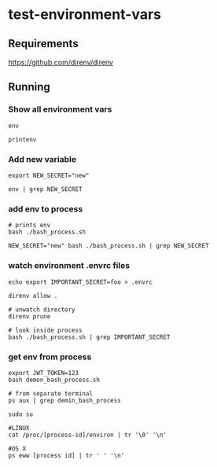 # test-environment-vars

## Requirements

https://github.com/direnv/direnv

## Running

### Show all environment vars

```
env
```

```
printenv
```

### Add new variable

```
export NEW_SECRET="new"

env | grep NEW_SECRET
```

### add env to process

```
# prints env
bash ./bash_process.sh

NEW_SECRET="new" bash ./bash_process.sh | grep NEW_SECRET

```

### watch environment .envrc files

```
echo export IMPORTANT_SECRET=foo > .envrc

direnv allow .

# unwatch directory
direnv prune

# look inside process
bash ./bash_process.sh | grep IMPORTANT_SECRET

```

### get env from process

```
export JWT_TOKEN=123
bash demon_bash_process.sh

# from separate terminal
ps aux | grep demin_bash_process

sudo su

#LINUX
cat /proc/[process-id]/environ | tr '\0' '\n'

#OS X
ps eww [process id] | tr ' ' '\n'

```
